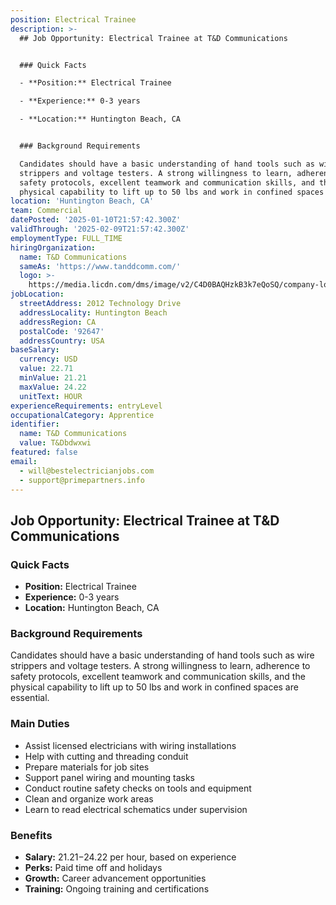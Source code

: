 ```yaml
---
position: Electrical Trainee
description: >-
  ## Job Opportunity: Electrical Trainee at T&D Communications


  ### Quick Facts

  - **Position:** Electrical Trainee

  - **Experience:** 0-3 years

  - **Location:** Huntington Beach, CA


  ### Background Requirements

  Candidates should have a basic understanding of hand tools such as wire
  strippers and voltage testers. A strong willingness to learn, adherence to
  safety protocols, excellent teamwork and communication skills, and the
  physical capability to lift up to 50 lbs and work in confined spaces are es...
location: 'Huntington Beach, CA'
team: Commercial
datePosted: '2025-01-10T21:57:42.300Z'
validThrough: '2025-02-09T21:57:42.300Z'
employmentType: FULL_TIME
hiringOrganization:
  name: T&D Communications
  sameAs: 'https://www.tanddcomm.com/'
  logo: >-
    https://media.licdn.com/dms/image/v2/C4D0BAQHzkB3k7eQoSQ/company-logo_200_200/company-logo_200_200/0/1631320385872?e=2147483647&v=beta&t=nuFy5lrwqoCuQ6_2P8hO_EwhwJlnndzcbM7ZPSfdKlM
jobLocation:
  streetAddress: 2012 Technology Drive
  addressLocality: Huntington Beach
  addressRegion: CA
  postalCode: '92647'
  addressCountry: USA
baseSalary:
  currency: USD
  value: 22.71
  minValue: 21.21
  maxValue: 24.22
  unitText: HOUR
experienceRequirements: entryLevel
occupationalCategory: Apprentice
identifier:
  name: T&D Communications
  value: T&Dbdwxwi
featured: false
email:
  - will@bestelectricianjobs.com
  - support@primepartners.info
---
```




## Job Opportunity: Electrical Trainee at T&D Communications

### Quick Facts
- **Position:** Electrical Trainee
- **Experience:** 0-3 years
- **Location:** Huntington Beach, CA

### Background Requirements
Candidates should have a basic understanding of hand tools such as wire strippers and voltage testers. A strong willingness to learn, adherence to safety protocols, excellent teamwork and communication skills, and the physical capability to lift up to 50 lbs and work in confined spaces are essential.

### Main Duties
- Assist licensed electricians with wiring installations
- Help with cutting and threading conduit
- Prepare materials for job sites
- Support panel wiring and mounting tasks
- Conduct routine safety checks on tools and equipment
- Clean and organize work areas
- Learn to read electrical schematics under supervision

### Benefits
- **Salary:** $21.21-$24.22 per hour, based on experience
- **Perks:** Paid time off and holidays
- **Growth:** Career advancement opportunities
- **Training:** Ongoing training and certifications